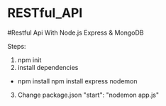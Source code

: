 # RESTful_API

#Restful Api With Node.js Express & MongoDB 

Steps:
1. npm init
2. install dependencies
- npm install npm install express nodemon
3. Change package.json "start": "nodemon app.js"